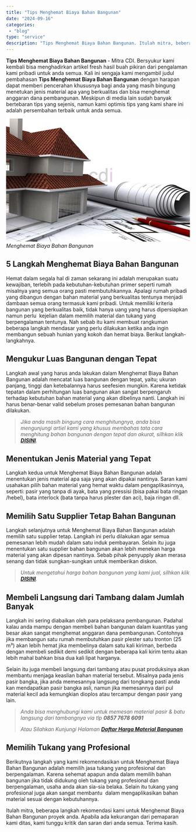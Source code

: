 ```yaml
---
title: "Tips Menghemat Biaya Bahan Bangunan"
date: "2024-09-16"
categories:
 - "blog"
type: "service"
description: "Tips Menghemat Biaya Bahan Bangunan. Itulah mitra, beberapa langkah rekomendasi kami untuk Menghemat Biaya Bahan Bangunan proyek anda. Apabila ada kekurangan..."
---
```


**Tips Menghemat Biaya Bahan Bangunan** - Mitra CDI. Bersyukur kami kembali bisa menghadirkan artikel fresh hasil buah pikiran dari pengalaman kami pribadi untuk anda semua. Kali ini sengaja kami mengambil judul pembahasan **Tips Menghemat Biaya Bahan Bangunan** dengan harapan dapat memberi pencerahan khususnya bagi anda yang masih bingung menetukan jenis material apa yang berkualitas dan bisa menghemat anggaran dana pembangunan. Meskipun di media lain sudah banyak bertebaran tips yang sejenis, namun kami optimis tips yang kami share ini adalah persembahan terbaik untuk anda semua.

![Menghemat Biaya Bahan Bangunan](/images/blog/perencanaan-bangunan.jpg)
*Menghemat Biaya Bahan Bangunan*

 ## 5 Langkah Menghemat Biaya Bahan Bangunan

Hemat dalam segala hal di zaman sekarang ini adalah merupakan suatu kewajiban, terlebih pada kebutuhan-kebutuhan primer seperti rumah misalnya yang semua orang pasti membutuhkannya. Apalagi rumah pribadi yang dibangun dengan bahan material yang berkualitas tentunya menjadi dambaan semua orang termasuk kami pribadi. Untuk memiliki kriteria bangunan yang berkualitas baik, tidak hanya uang yang harus dipersiapkan  namun perlu  kejelian dalam memilih material dan tukang yang berpengalaman tentunya. Nah sebab itu kami membuat rangkuman beberapa langkah mendasar yang perlu dilakukan ketika anda ingin membangun sebuah hunian yang kokoh dan hemat biaya. Berikut langkah-langkahnya.

 ## Mengukur Luas Bangunan dengan Tepat

Langkah awal yang harus anda lakukan dalam Menghemat Biaya Bahan Bangunan adalah mencatat luas bangunan dengan tepat, yaitu; ukuran panjang, tinggi dan ketebalannya harus seefesien mungkin. Karena ketidak tepatan dalam perhitungan luas bangunan akan sangat berpengaruh terhadap kebutuhan bahan material yang akan dibelinya nanti. Langkah ini harus benar-benar valid sebelum proses pemesanan bahan bangunan dilakukan.

> _Jika anda masih bingung cara menghitungnya, anda bisa mengunjungi artiel kami yang khusus membahas tata cara menghitung bahan bangunan dengan tepat dan akurat, silhkan klik [**DISINI**](/page/kalkulator-bangunan)._

 ## Menentukan Jenis Material yang Tepat

Langkah kedua untuk Menghemat Biaya Bahan Bangunan adalah menentukan jenis material apa saja yang akan dipakai nantinya. Saran kami usahakan pilih bahan material yang hemat waktu dalam pengaplikasinnya, seperti: pasir yang tanpa di ayak, bata yang pressisi (bisa pakai bata ringan /hebel), bata interlock (bata tanpa harus plester dan aci), baja ringan dll.

 ## Memilih Satu Supplier Tetap Bahan Bangunan

Langkah selanjutnya untuk Menghemat Biaya Bahan Bangunan adalah memilih satu supplier tetap. Langkah ini perlu dilakukan agar semua pemesanan lebih mudah dalam satu induk pembayaran. Selain itu juga menentukan satu supplier bahan bangunan akan lebih menekan harga material yang akan dipesan nantinya. Sebab pihak penyupply akan merasa senang dan tidak sungkan-sungkan untuk memberikan diskon.

> _Untuk mengetahui harga bahan bangunan yang kami jual, silhkan klik [**DISINI**](/blog/daftar-harga-material-pasir-dan-batu-terlengkap)._

 ## Membeli Langsung dari Tambang dalam Jumlah Banyak

Langkah ini sering diabaikan oleh para pelaksana pembangunan. Padahal kalau anda mampu dengan membeli bahan bangunan dalam kuantitas yang besar akan sangat menghemat anggaran dana pembangunan. Contohnya jika membangun satu rumah membutuhkan pasir plester satu tronton (25 m³) akan lebih hemat jika membelinya dalam satu kali kiriman, berbeda dengan membeli sedikit demi sedikit dengan beberapa kali kirim tentu akan lebih mahal bahkan bisa dua kali lipat harganya.

Selain itu juga membeli langsung dari tambang atau pusat produksinya akan membantu menjaga keaslian bahan material tersebut. Misalnya pada jenis pasir bangka, jika anda memesannya langsung dari tongkang pasti anda kan mendapatkan pasir bangka asli, namun jika memesannya dari pul material kecil ada kemungkian dioplos atau tercampur dengan pasir yang lain.

> _Anda bisa menghubungi kami untuk memesan material pasir & batu langsung dari tambangnya via tlp **0857 7678 6091**_
> 
> _Atau Silahkan Kunjungi Halaman **[Daftar Harga Material Bangunan](/blog/daftar-harga-material-pasir-dan-batu-terlengkap)**_

 ## Memilih Tukang yang Profesional

Berikutnya langkah yang kami rekomendasikan untuk Menghemat Biaya Bahan Bangunan adalah memilih jasa tukang yang profesional dan berpengalaman. Karena sehemat apapun anda dalam memilih bahan bangunan jika tidak didukung oleh tukang yang profesional dan berpengalaman, usaha anda akan sia-sia belaka. Selain itu tukang yang profesional juga akan sangat membantu  dalam mengaplikasikan bahan material sesuai dengan kebutuhannya.

Itulah mitra, beberapa langkah rekomendasi kami untuk Menghemat Biaya Bahan Bangunan proyek anda. Apabila ada kekurangan dari pemaparan kami ditas, kami tunggu kritik dan saran dari anda semua. Terima kasih.

